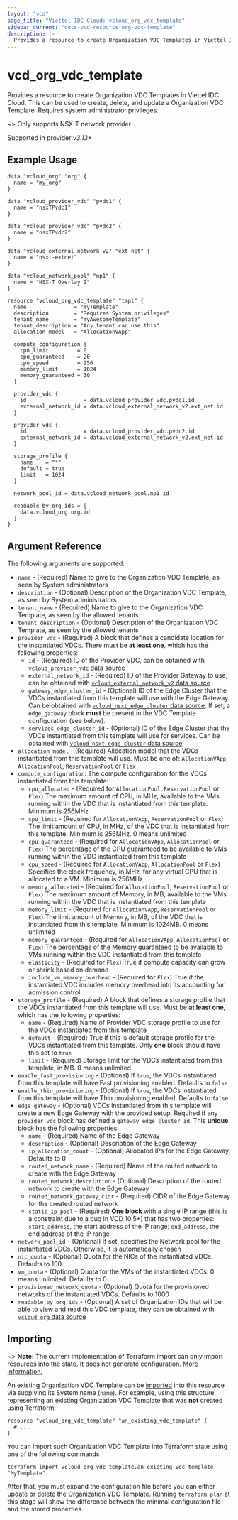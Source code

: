 ```yaml
---
layout: "vcd"
page_title: "Viettel IDC Cloud: vcloud_org_vdc_template"
sidebar_current: "docs-vcd-resource-org-vdc-template"
description: |-
  Provides a resource to create Organization VDC Templates in Viettel IDC Cloud. This can be used to create, delete, and update a Organization VDC Template.
---
```


# vcd\_org\_vdc\_template

Provides a resource to create Organization VDC Templates in Viettel IDC Cloud. This can be used to create, delete, and update a Organization VDC Template.
Requires system administrator privileges.

~> Only supports NSX-T network provider

Supported in provider *v3.13+*

## Example Usage

```hcl
data "vcloud_org" "org" {
  name = "my_org"
}

data "vcloud_provider_vdc" "pvdc1" {
  name = "nsxTPvdc1"
}

data "vcloud_provider_vdc" "pvdc2" {
  name = "nsxTPvdc2"
}

data "vcloud_external_network_v2" "ext_net" {
  name = "nsxt-extnet"
}

data "vcloud_network_pool" "np1" {
  name = "NSX-T Overlay 1"
}

resource "vcloud_org_vdc_template" "tmpl" {
  name               = "myTemplate"
  description        = "Requires System privileges"
  tenant_name        = "myAwesomeTemplate"
  tenant_description = "Any tenant can use this"
  allocation_model   = "AllocationVApp"

  compute_configuration {
    cpu_limit         = 0
    cpu_guaranteed    = 20
    cpu_speed         = 256
    memory_limit      = 1024
    memory_guaranteed = 30
  }

  provider_vdc {
    id                  = data.vcloud_provider_vdc.pvdc1.id
    external_network_id = data.vcloud_external_network_v2.ext_net.id
  }

  provider_vdc {
    id                  = data.vcloud_provider_vdc.pvdc2.id
    external_network_id = data.vcloud_external_network_v2.ext_net.id
  }

  storage_profile {
    name    = "*"
    default = true
    limit   = 1024
  }

  network_pool_id = data.vcloud_network_pool.np1.id

  readable_by_org_ids = [
    data.vcloud_org.org.id
  ]
}
```

## Argument Reference

The following arguments are supported:

* `name` - (Required) Name to give to the Organization VDC Template, as seen by System administrators
* `description` - (Optional) Description of the Organization VDC Template, as seen by System administrators
* `tenant_name` - (Required) Name to give to the Organization VDC Template, as seen by the allowed tenants
* `tenant_description` - (Optional) Description of the Organization VDC Template, as seen by the allowed tenants
* `provider_vdc` - (Required) A block that defines a candidate location for the instantiated VDCs. There must be **at least one**, which has the following properties:
  * `id` - (Required) ID of the Provider VDC, can be obtained with
  [`vcloud_provider_vdc` data source](/providers/vmware/vcd/latest/docs/data-sources/provider_vdc)
  * `external_network_id` - (Required) ID of the Provider Gateway to use, can be obtained with
  [`vcloud_external_network_v2` data source](/providers/vmware/vcd/latest/docs/data-sources/external_network_v2)
  * `gateway_edge_cluster_id` - (Optional) ID of the Edge Cluster that the VDCs instantiated from this template will use with the Edge Gateway.
  Can be obtained with [`vcloud_nsxt_edge_cluster` data source](/providers/vmware/vcd/latest/docs/data-sources/nsxt_edge_cluster).
  If set, a `edge_gateway` block **must** be present in the VDC Template configuration (see below).
  * `services_edge_cluster_id` - (Optional) ID of the Edge Cluster that the VDCs instantiated from this template will use for services.
  Can be obtained with [`vcloud_nsxt_edge_cluster` data source](/providers/vmware/vcd/latest/docs/data-sources/nsxt_edge_cluster)
* `allocation_model` - (Required) Allocation model that the VDCs instantiated from this template will use.
  Must be one of: `AllocationVApp`, `AllocationPool`, `ReservationPool` or  `Flex`
* `compute_configuration`: The compute configuration for the VDCs instantiated from this template:
  * `cpu_allocated` - (Required for `AllocationPool`, `ReservationPool` or `Flex`) The maximum amount of CPU, in MHz, available to the VMs running within the VDC that is instantiated from this template. Minimum is 256MHz
  * `cpu_limit` - (Required for `AllocationVApp`, `ReservationPool` or `Flex`) The limit amount of CPU, in MHz, of the VDC that is instantiated from this template. Minimum is 256MHz. 0 means unlimited
  * `cpu_guaranteed` - (Required for `AllocationVApp`, `AllocationPool` or `Flex`) The percentage of the CPU guaranteed to be available to VMs running within the VDC instantiated from this template
  * `cpu_speed` - (Required for `AllocationVApp`, `AllocationPool` or `Flex`) Specifies the clock frequency, in MHz, for any virtual CPU that is allocated to a VM. Minimum is 256MHz
  * `memory_allocated` - (Required for `AllocationPool`, `ReservationPool` or `Flex`) The maximum amount of Memory, in MB, available to the VMs running within the VDC that is instantiated from this template
  * `memory_limit` - (Required for `AllocationVApp`, `ReservationPool` or `Flex`) The limit amount of Memory, in MB, of the VDC that is instantiated from this template. Minimum is 1024MB. 0 means unlimited
  * `memory_guaranteed` - (Required for `AllocationVApp`, `AllocationPool` or `Flex`) The percentage of the Memory guaranteed to be available to VMs running within the VDC instantiated from this template
  * `elasticity` - (Required for `Flex`) True if compute capacity can grow or shrink based on demand
  * `include_vm_memory_overhead` - (Required for `Flex`) True if the instantiated VDC includes memory overhead into its accounting for admission control
* `storage_profile` - (Required) A block that defines a storage profile that the VDCs instantiated from this template will use. Must be **at least one**, which has the following properties:
  * `name` - (Required) Name of Provider VDC storage profile to use for the VDCs instantiated from this template
  * `default` - (Required) True if this is default storage profile for the VDCs instantiated from this template. Only **one** block should have this set to `true`
  * `limit` - (Required) Storage limit for the VDCs instantiated from this template, in MB. 0 means unlimited
* `enable_fast_provisioning` - (Optional) If `true`, the VDCs instantiated from this template will have Fast provisioning enabled. Defaults to `false`
* `enable_thin_provisioning` - (Optional) If `true`, the VDCs instantiated from this template will have Thin provisioning enabled. Defaults to `false`
* `edge_gateway` - (Optional) VDCs instantiated from this template will create a new Edge Gateway with the provided setup. Required if any `provider_vdc` block
  has defined a `gateway_edge_cluster_id`. This **unique** block has the following properties:
  * `name` - (Required) Name of the Edge Gateway
  * `description` - (Optional) Description of the Edge Gateway
  * `ip_allocation_count` - (Optional) Allocated IPs for the Edge Gateway. Defaults to 0
  * `routed_network_name` - (Required) Name of the routed network to create with the Edge Gateway
  * `routed_network_description` - (Optional) Description of the routed network to create with the Edge Gateway
  * `routed_network_gateway_cidr` - (Required) CIDR of the Edge Gateway for the created routed network
  * `static_ip_pool` - (Required) **One block** with a single IP range (this is a constraint due to a bug in VCD 10.5+) that has two properties: `start_address`, the start address of the IP range;
    `end_address`, the end address of the IP range
* `network_pool_id` - (Optional) If set, specifies the Network pool for the instantiated VDCs. Otherwise, it is automatically chosen
* `nic_quota` - (Optional) Quota for the NICs of the instantiated VDCs. Defaults to 100
* `vm_quota` - (Optional) Quota for the VMs of the instantiated VDCs. 0 means unlimited. Defaults to 0
* `provisioned_network_quota` - (Optional) Quota for the provisioned networks of the instantiated VDCs. Defaults to 1000
* `readable_by_org_ids` - (Optional) A set of Organization IDs that will be able to view and read this VDC template, they can be obtained with
  [`vcloud_org` data source](/providers/vmware/vcd/latest/docs/data-sources/org)

## Importing

~> **Note:** The current implementation of Terraform import can only import resources into the state. It does not generate
configuration. [More information.][docs-import]

An existing Organization VDC Template can be [imported][docs-import] into this resource via supplying its System name (`name`).
For example, using this structure, representing an existing Organization VDC Template that was **not** created using Terraform:

```hcl
resource "vcloud_org_vdc_template" "an_existing_vdc_template" {
  # ...
}
```

You can import such Organization VDC Template into Terraform state using one of the following commands

```
terraform import vcloud_org_vdc_template.an_existing_vdc_template "MyTemplate"
```

After that, you must expand the configuration file before you can either update or delete the Organization VDC Template. Running `terraform plan`
at this stage will show the difference between the minimal configuration file and the stored properties.

[docs-import]:https://www.terraform.io/docs/import/
